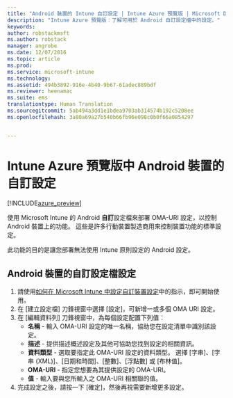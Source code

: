 ```yaml
---
title: "Android 裝置的 Intune 自訂設定 | Intune Azure 預覽版 | Microsoft Docs"
description: "Intune Azure 預覽版︰了解可用於 Android 自訂設定檔中的設定。"
keywords: 
author: robstackmsft
ms.author: robstack
manager: angrobe
ms.date: 12/07/2016
ms.topic: article
ms.prod: 
ms.service: microsoft-intune
ms.technology: 
ms.assetid: 494b3892-916e-4b40-9b67-61adec889bdf
ms.reviewer: heenamac
ms.suite: ems
translationtype: Human Translation
ms.sourcegitcommit: 5ab494a3dd1e1bdea9703ab314574b192c5208ee
ms.openlocfilehash: 3a80a69a27b540b66fb96e098c0b0f66a0854297


---
```


# <a name="custom-settings-for-android-devices-in-intune-azure-preview"></a>Intune Azure 預覽版中 Android 裝置的自訂設定

[!INCLUDE[azure_preview](../includes/azure_preview.md)]

使用 Microsoft Intune 的 Android **自訂**設定檔來部署 OMA-URI 設定，以控制 Android 裝置上的功能。 這些是許多行動裝置製造商用來控制裝置功能的標準設定。

此功能的目的是讓您部署無法使用 Intune 原則設定的 Android 設定。

## <a name="custom-profile-settings-for-android-devices"></a>Android 裝置的自訂設定檔設定

1. 請使用[如何在 Microsoft Intune 中設定自訂裝置設定](how-to-configure-custom-settings.md)中的指示，即可開始使用。
2. 在 [建立設定檔] 刀鋒視窗中選擇 [設定]，可新增一或多個 OMA URI 設定。
3. 在 [編輯資料列] 刀鋒視窗中，為每個設定配置下列值︰
    - **名稱** - 輸入 OMA-URI 設定的唯一名稱，協助您在設定清單中識別該設定。
    - **描述** - 提供描述概述設定及其他可協助您找到設定的相關資訊。
    - **資料類型** - 選取要指定此 OMA-URI 設定的資料類型。 選擇 [字串]、[字串 (XML)]、[日期和時間]、[整數]、[浮點數] 或 [布林值]。
    - **OMA-URI** - 指定您想要為其提供設定的 OMA-URI。
    - **值** - 輸入要與您所輸入之 OMA-URI 相關聯的值。
4. 完成設定之後，請按一下 [確定]，然後再視需要新增更多設定。



<!--HONumber=Feb17_HO1-->


